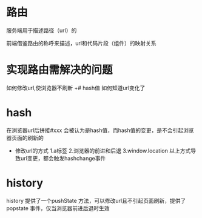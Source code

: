 # 路由
服务端用于描述路径（url）的

前端借鉴路由的称呼来描述，url和代码片段（组件）的映射关系

# 实现路由需解决的问题
如何修改url,使浏览器不刷新 +#  hash值
如何知道url变化了


# hash
在浏览器url后拼接#xxx 会被认为是hash值，而hash值的变更，是不会引起浏览器页面的刷新的


- 修改url的方式
1.a标签
2.浏览器的前进和后退
3.window.location
以上方式导致url变更，都会触发hashchange事件

# history
history 提供了一个pushState 方法，可以修改url且不引起页面刷新，提供了popstate
事件，仅当浏览器前进后退时生效